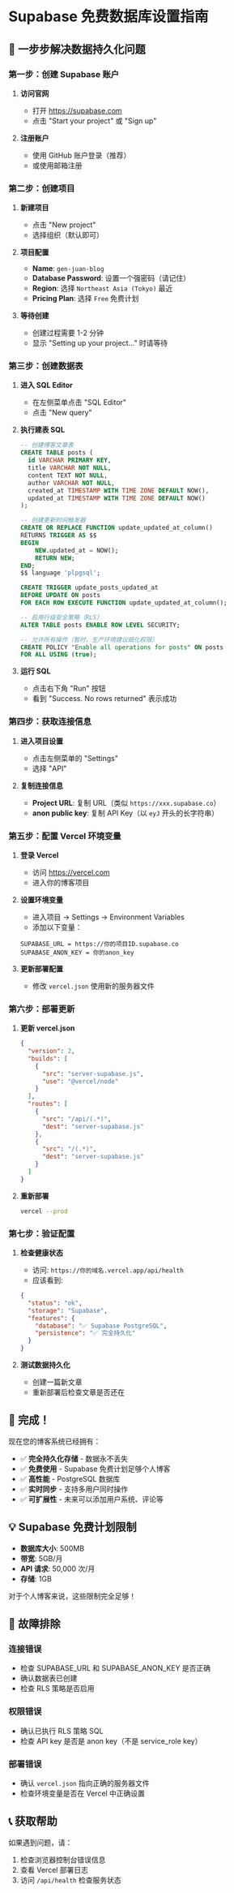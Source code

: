 # Supabase 免费数据库设置指南

## 🎯 一步步解决数据持久化问题

### 第一步：创建 Supabase 账户

1. **访问官网**
   - 打开 https://supabase.com
   - 点击 "Start your project" 或 "Sign up"

2. **注册账户**
   - 使用 GitHub 账户登录（推荐）
   - 或使用邮箱注册

### 第二步：创建项目

1. **新建项目**
   - 点击 "New project"
   - 选择组织（默认即可）

2. **项目配置**
   - **Name**: `gen-juan-blog`
   - **Database Password**: 设置一个强密码（请记住）
   - **Region**: 选择 `Northeast Asia (Tokyo)` 最近
   - **Pricing Plan**: 选择 `Free` 免费计划

3. **等待创建**
   - 创建过程需要 1-2 分钟
   - 显示 "Setting up your project..." 时请等待

### 第三步：创建数据表

1. **进入 SQL Editor**
   - 在左侧菜单点击 "SQL Editor"
   - 点击 "New query"

2. **执行建表 SQL**
   ```sql
   -- 创建博客文章表
   CREATE TABLE posts (
     id VARCHAR PRIMARY KEY,
     title VARCHAR NOT NULL,
     content TEXT NOT NULL,
     author VARCHAR NOT NULL,
     created_at TIMESTAMP WITH TIME ZONE DEFAULT NOW(),
     updated_at TIMESTAMP WITH TIME ZONE DEFAULT NOW()
   );

   -- 创建更新时间触发器
   CREATE OR REPLACE FUNCTION update_updated_at_column()
   RETURNS TRIGGER AS $$
   BEGIN
       NEW.updated_at = NOW();
       RETURN NEW;
   END;
   $$ language 'plpgsql';

   CREATE TRIGGER update_posts_updated_at 
   BEFORE UPDATE ON posts 
   FOR EACH ROW EXECUTE FUNCTION update_updated_at_column();

   -- 启用行级安全策略（RLS）
   ALTER TABLE posts ENABLE ROW LEVEL SECURITY;

   -- 允许所有操作（暂时，生产环境建议细化权限）
   CREATE POLICY "Enable all operations for posts" ON posts
   FOR ALL USING (true);
   ```

3. **运行 SQL**
   - 点击右下角 "Run" 按钮
   - 看到 "Success. No rows returned" 表示成功

### 第四步：获取连接信息

1. **进入项目设置**
   - 点击左侧菜单的 "Settings"
   - 选择 "API"

2. **复制连接信息**
   - **Project URL**: 复制 URL（类似 `https://xxx.supabase.co`）
   - **anon public key**: 复制 API Key（以 `eyJ` 开头的长字符串）

### 第五步：配置 Vercel 环境变量

1. **登录 Vercel**
   - 访问 https://vercel.com
   - 进入你的博客项目

2. **设置环境变量**
   - 进入项目 → Settings → Environment Variables
   - 添加以下变量：

   ```
   SUPABASE_URL = https://你的项目ID.supabase.co
   SUPABASE_ANON_KEY = 你的anon_key
   ```

3. **更新部署配置**
   - 修改 `vercel.json` 使用新的服务器文件

### 第六步：部署更新

1. **更新 vercel.json**
   ```json
   {
     "version": 2,
     "builds": [
       {
         "src": "server-supabase.js",
         "use": "@vercel/node"
       }
     ],
     "routes": [
       {
         "src": "/api/(.*)",
         "dest": "server-supabase.js"
       },
       {
         "src": "/(.*)",
         "dest": "server-supabase.js"
       }
     ]
   }
   ```

2. **重新部署**
   ```bash
   vercel --prod
   ```

### 第七步：验证配置

1. **检查健康状态**
   - 访问: `https://你的域名.vercel.app/api/health`
   - 应该看到:
   ```json
   {
     "status": "ok",
     "storage": "Supabase",
     "features": {
       "database": "✅ Supabase PostgreSQL",
       "persistence": "✅ 完全持久化"
     }
   }
   ```

2. **测试数据持久化**
   - 创建一篇新文章
   - 重新部署后检查文章是否还在

## 🎉 完成！

现在您的博客系统已经拥有：
- ✅ **完全持久化存储** - 数据永不丢失
- ✅ **免费使用** - Supabase 免费计划足够个人博客
- ✅ **高性能** - PostgreSQL 数据库
- ✅ **实时同步** - 支持多用户同时操作
- ✅ **可扩展性** - 未来可以添加用户系统、评论等

## 💡 Supabase 免费计划限制

- **数据库大小**: 500MB
- **带宽**: 5GB/月
- **API 请求**: 50,000 次/月
- **存储**: 1GB

对于个人博客来说，这些限制完全足够！

## 🔧 故障排除

### 连接错误
- 检查 SUPABASE_URL 和 SUPABASE_ANON_KEY 是否正确
- 确认数据表已创建
- 检查 RLS 策略是否启用

### 权限错误
- 确认已执行 RLS 策略 SQL
- 检查 API key 是否是 anon key（不是 service_role key）

### 部署错误
- 确认 `vercel.json` 指向正确的服务器文件
- 检查环境变量是否在 Vercel 中正确设置

## 📞 获取帮助

如果遇到问题，请：
1. 检查浏览器控制台错误信息
2. 查看 Vercel 部署日志
3. 访问 `/api/health` 检查服务状态

